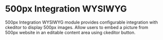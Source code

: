 # 500px Integration WYSIWYG
500px Integration WYSIWYG module provides configurable integration with ckeditor to display 500px images. Allow users to embed a picture from 500px website in an editable content area using ckeditor button.
